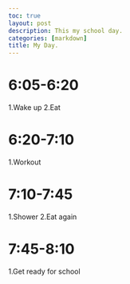 ```yaml
---
toc: true
layout: post
description: This my school day.
categories: [markdown]
title: My Day.
---
```


# 6:05-6:20
1.Wake up
2.Eat
# 6:20-7:10
1.Workout
# 7:10-7:45
1.Shower
2.Eat again
# 7:45-8:10
1.Get ready for school
